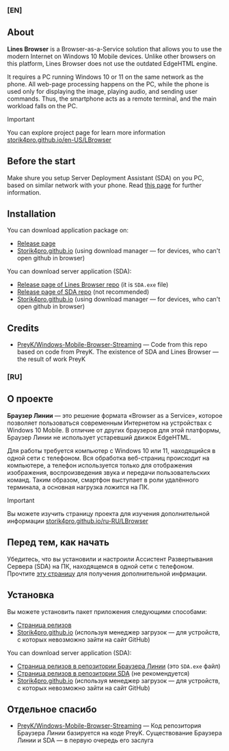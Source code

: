 ### [EN]
## About
**Lines Browser** is a Browser-as-a-Service solution that allows you to use the modern Internet on Windows 10 Mobile devices. Unlike other browsers on this platform, Lines Browser does not use the outdated EdgeHTML engine.

It requires a PC running Windows 10 or 11 on the same network as the phone. All web-page processing happens on the PC, while the phone is used only for displaying the image, playing audio, and sending user commands. Thus, the smartphone acts as a remote terminal, and the main workload falls on the PC.

>[!Important]
>You can explore project page for learn more information [storik4pro.github.io/en-US/LBrowser](https://storik4pro.github.io/en-US/LBrowser)

## Before the start
Make shure you setup Server Deployment Assistant (SDA) on you PC, based on similar network with your phone. Read [this page](https://storik4pro.github.io/en-US/LBrowser/wiki/what-i-need-to-do-for-start/) for further information.

## Installation
You can download application package on:
- [Release page](https://github.com/Storik4pro/LBrowser/releases)
- [Storik4pro.github.io](https://storik4pro.github.io/en-US/LBrowser/) (using download manager — for devices, who can't open github in browser)

You can download server application (SDA):
- [Release page of Lines Browser repo](https://github.com/Storik4pro/LBrowser/releases) (it is `SDA.exe` file)
- [Release page of SDA repo](https://https://github.com/Storik4pro/Server-Deployment-Assistant/releases) (not recommended)
- [Storik4pro.github.io](https://storik4pro.github.io/en-US/LBrowser/) (using download manager — for devices, who can't open github in browser)

## Credits
- [PreyK/Windows-Mobile-Browser-Streaming](https://github.com/PreyK/Windows-Mobile-Browser-Streaming) — Code from this repo based on code from PreyK. The existence of SDA and Lines Browser — the result of work PreyK

### [RU]
## О проекте
**Браузер Линии** — это решение формата «Browser as a Service», которое позволяет пользоваться современным Интернетом на устройствах с Windows 10 Mobile. В отличие от других браузеров для этой платформы, Браузер Линии не использует устаревший движок EdgeHTML.

Для работы требуется компьютер с Windows 10 или 11, находящийся в одной сети с телефоном. Вся обработка веб-страниц происходит на компьютере, а телефон используется только для отображения изображения, воспроизведения звука и передачи пользовательских команд. Таким образом, смартфон выступает в роли удалённого терминала, а основная нагрузка ложится на ПК.

>[!Important]
>Вы можете изучить страницу проекта для изучения дополнительной информации [storik4pro.github.io/ru-RU/LBrowser](https://storik4pro.github.io/ru-RU/LBrowser)

## Перед тем, как начать
Убедитесь, что вы установили и настроили Ассистент Развертывания Сервера (SDA) на ПК, находящемся в одной сети с телефоном. Прочтите [эту страницу](https://storik4pro.github.io/ru-RU/LBrowser/wiki/what-i-need-to-do-for-start/) для получения дополнительной инфрмации.

## Установка
Вы можете установить пакет приложения следующими способами:
- [Страница релизов](https://github.com/Storik4pro/LBrowser/releases)
- [Storik4pro.github.io](https://storik4pro.github.io/ru-RU/LBrowser/) (используя менеджер загрузок — для устройств, с которых невозможно зайти на сайт GitHub)

You can download server application (SDA):
- [Страница релизов в репозитории Браузера Линии](https://github.com/Storik4pro/LBrowser/releases) (это `SDA.exe` файл)
- [Страница релизов в репозитории SDA](https://github.com/Storik4pro/Server-Deployment-Assistant/releases) (не рекомендуется)
- [Storik4pro.github.io](https://storik4pro.github.io/ru-RU/LBrowser/) (используя менеджер загрузок — для устройств, с которых невозможно зайти на сайт GitHub)

## Отдельное спасибо
- [PreyK/Windows-Mobile-Browser-Streaming](https://github.com/PreyK/Windows-Mobile-Browser-Streaming) — Код репозитория Браузера Линии базируется на коде PreyK. Существование Браузера Линии и SDA — в первую очередь его заслуга 
